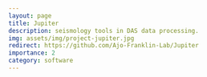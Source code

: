 ```yaml
---
layout: page
title: Jupiter
description: seismology tools in DAS data processing.
img: assets/img/project-jupiter.jpg
redirect: https://github.com/Ajo-Franklin-Lab/Jupiter
importance: 2
category: software
---
```



